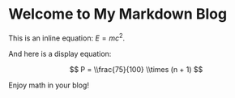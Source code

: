 # Welcome to My Markdown Blog

This is an inline equation: $E = mc^2$.

And here is a display equation:

$$
P = \\frac{75}{100} \\times (n + 1)
$$

Enjoy math in your blog!
